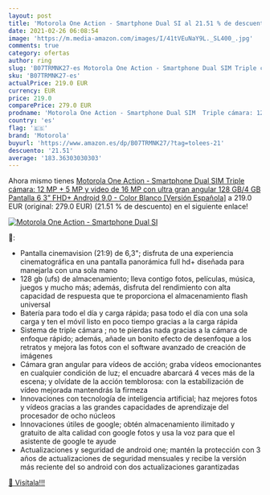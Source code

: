 ```yaml
---
layout: post
title: 'Motorola One Action - Smartphone Dual SI al 21.51 % de descuento'
date: 2021-02-26 06:08:54
image: 'https://m.media-amazon.com/images/I/41tVEuNaY9L._SL400_.jpg'
comments: true
category: ofertas
author: ring
slug: 'B07TRMNK27-es Motorola One Action - Smartphone Dual SIM Triple cámara:...'
sku: 'B07TRMNK27-es'
actualPrice: 219.0 EUR
currency: EUR
price: 219.0
comparePrice: 279.0 EUR
prodname: 'Motorola One Action - Smartphone Dual SIM  Triple cámara: 12 MP + 5 MP y video de 16 MP con ultra gran angular  128 GB/4 GB  Pantalla 6 3” FHD+  Android 9.0  - Color Blanco [Versión Española]'
country: 'es'
flag: '🇪🇸'
brand: 'Motorola'
buyurl: 'https://www.amazon.es/dp/B07TRMNK27/?tag=tolees-21'
descuento: '21.51'
average: '183.36303030303'
---
```


Ahora mismo tienes [Motorola One Action - Smartphone Dual SIM  Triple cámara: 12 MP + 5 MP y video de 16 MP con ultra gran angular  128 GB/4 GB  Pantalla 6 3” FHD+  Android 9.0  - Color Blanco [Versión Española]](https://www.amazon.es/dp/B07TRMNK27/?tag=tolees-21) a 219.0 EUR (original: 279.0 EUR) (21.51 %  de descuento) en el siguiente enlace!

[![Motorola One Action - Smartphone Dual SI](https://m.media-amazon.com/images/I/41tVEuNaY9L._SL400_.jpg)](https://www.amazon.es/dp/B07TRMNK27/?tag=tolees-21)

🔎:

- Pantalla cinemavision (21:9) de 6,3"; disfruta de una experiencia cinematográfica en una pantalla panorámica full hd+ diseñada para manejarla con una sola mano
- 128 gb (ufs) de almacenamiento; lleva contigo fotos, películas, música, juegos y mucho más; además, disfruta del rendimiento con alta capacidad de respuesta que te proporciona el almacenamiento flash universal
- Batería para todo el día y carga rápida; pasa todo el día con una sola carga y ten el móvil listo en poco tiempo gracias a la carga rápida
- Sistema de triple cámara ; no te pierdas nada gracias a la cámara de enfoque rápido; además, añade un bonito efecto de desenfoque a los retratos y mejora las fotos con el software avanzado de creación de imágenes
- Cámara gran angular para vídeos de acción; graba vídeos emocionantes en cualquier condición de luz; el encuadre abarcará 4 veces más de la escena; y olvídate de la acción temblorosa: con la estabilización de vídeo mejorada mantendrás la firmeza
- Innovaciones con tecnología de inteligencia artificial; haz mejores fotos y vídeos gracias a las grandes capacidades de aprendizaje del procesador de ocho núcleos
- Innovaciones útiles de google; obtén almacenamiento ilimitado y gratuito de alta calidad con google fotos y usa la voz para que el asistente de google te ayude
- Actualizaciones y seguridad de android one; mantén la protección con 3 años de actualizaciones de seguridad mensuales y recibe la versión más reciente del so android con dos actualizaciones garantizadas

[🛒 Visítala!!!](https://www.amazon.es/dp/B07TRMNK27/?tag=tolees-21)
